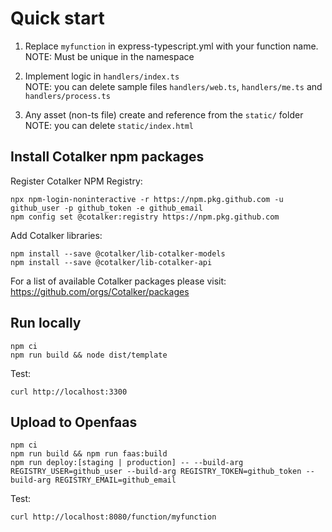 # Quick start

1. Replace `myfunction` in express-typescript.yml with your function name.  
NOTE: Must be unique in the namespace

3. Implement logic in `handlers/index.ts`  
NOTE: you can delete sample files `handlers/web.ts`, `handlers/me.ts` and `handlers/process.ts`

4. Any asset (non-ts file) create and reference from the `static/` folder  
NOTE: you can delete `static/index.html`

## Install Cotalker npm packages

Register Cotalker NPM Registry:
```
npx npm-login-noninteractive -r https://npm.pkg.github.com -u github_user -p github_token -e github_email
npm config set @cotalker:registry https://npm.pkg.github.com
```

Add Cotalker libraries:
```
npm install --save @cotalker/lib-cotalker-models
npm install --save @cotalker/lib-cotalker-api
```

For a list of available Cotalker packages please visit:
https://github.com/orgs/Cotalker/packages

## Run locally
```
npm ci
npm run build && node dist/template
```
Test:
```
curl http://localhost:3300
```

## Upload to Openfaas

```
npm ci
npm run build && npm run faas:build
npm run deploy:[staging | production] -- --build-arg REGISTRY_USER=github_user --build-arg REGISTRY_TOKEN=github_token --build-arg REGISTRY_EMAIL=github_email
```
Test:
```
curl http://localhost:8080/function/myfunction
```

